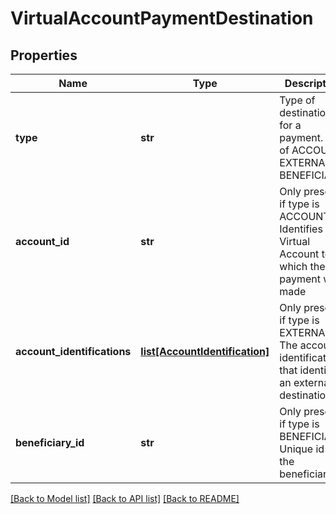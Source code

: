 # VirtualAccountPaymentDestination

## Properties
Name | Type | Description | Notes
------------ | ------------- | ------------- | -------------
**type** | **str** | Type of destination for a payment. One of ACCOUNT, EXTERNAL or BENEFICIARY | 
**account_id** | **str** | Only present if type is ACCOUNT. Identifies the Virtual Account to which the payment was made | [optional] 
**account_identifications** | [**list[AccountIdentification]**](AccountIdentification.md) | Only present if type is EXTERNAL. The account identifications that identify an external destination | [optional] 
**beneficiary_id** | **str** | Only present if type is BENEFICIARY. Unique id of the beneficiary | [optional] 

[[Back to Model list]](../README.md#documentation-for-models) [[Back to API list]](../README.md#documentation-for-api-endpoints) [[Back to README]](../README.md)


